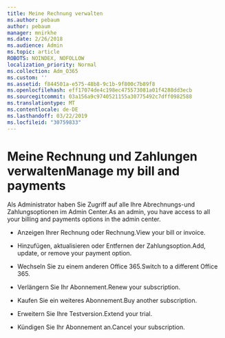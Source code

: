 ```yaml
---
title: Meine Rechnung verwalten
ms.author: pebaum
author: pebaum
manager: mnirkhe
ms.date: 2/26/2018
ms.audience: Admin
ms.topic: article
ROBOTS: NOINDEX, NOFOLLOW
localization_priority: Normal
ms.collection: Adm_O365
ms.custom: ''
ms.assetid: f844501a-e575-48b8-9c1b-9f800c7b89f8
ms.openlocfilehash: eff17074de4c198ec475573081a01f4288dd3ecb
ms.sourcegitcommit: 03a156a9c9740521155a30775492c7dff0982588
ms.translationtype: MT
ms.contentlocale: de-DE
ms.lasthandoff: 03/22/2019
ms.locfileid: "30759833"
---
```

# <a name="manage-my-bill-and-payments"></a><span data-ttu-id="b0bff-102">Meine Rechnung und Zahlungen verwalten</span><span class="sxs-lookup"><span data-stu-id="b0bff-102">Manage my bill and payments</span></span>

<span data-ttu-id="b0bff-103">Als Administrator haben Sie Zugriff auf alle Ihre Abrechnungs-und Zahlungsoptionen im Admin Center.</span><span class="sxs-lookup"><span data-stu-id="b0bff-103">As an admin, you have access to all your billing and payments options in the admin center.</span></span>
  
- <span data-ttu-id="b0bff-104">Anzeigen Ihrer Rechnung oder Rechnung.</span><span class="sxs-lookup"><span data-stu-id="b0bff-104">View your bill or invoice.</span></span>
    
- <span data-ttu-id="b0bff-105">Hinzufügen, aktualisieren oder Entfernen der Zahlungsoption.</span><span class="sxs-lookup"><span data-stu-id="b0bff-105">Add, update, or remove your payment option.</span></span>
    
- <span data-ttu-id="b0bff-106">Wechseln Sie zu einem anderen Office 365.</span><span class="sxs-lookup"><span data-stu-id="b0bff-106">Switch to a different Office 365.</span></span>
    
- <span data-ttu-id="b0bff-107">Verlängern Sie Ihr Abonnement.</span><span class="sxs-lookup"><span data-stu-id="b0bff-107">Renew your subscription.</span></span>
    
- <span data-ttu-id="b0bff-108">Kaufen Sie ein weiteres Abonnement.</span><span class="sxs-lookup"><span data-stu-id="b0bff-108">Buy another subscription.</span></span>
    
- <span data-ttu-id="b0bff-109">Erweitern Sie Ihre Testversion.</span><span class="sxs-lookup"><span data-stu-id="b0bff-109">Extend your trial.</span></span>
    
- <span data-ttu-id="b0bff-110">Kündigen Sie Ihr Abonnement an.</span><span class="sxs-lookup"><span data-stu-id="b0bff-110">Cancel your subscription.</span></span>
    

